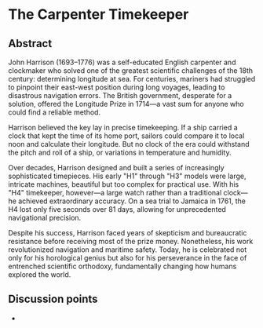 # The Carpenter Timekeeper


## Abstract


John Harrison (1693–1776) was a self-educated English carpenter and clockmaker who solved one of the greatest scientific challenges of the 18th century: determining longitude at sea. For centuries, mariners had struggled to pinpoint their east-west position during long voyages, leading to disastrous navigation errors. The British government, desperate for a solution, offered the Longitude Prize in 1714—a vast sum for anyone who could find a reliable method.

Harrison believed the key lay in precise timekeeping. If a ship carried a clock that kept the time of its home port, sailors could compare it to local noon and calculate their longitude. But no clock of the era could withstand the pitch and roll of a ship, or variations in temperature and humidity.

Over decades, Harrison designed and built a series of increasingly sophisticated timepieces. His early "H1" through "H3" models were large, intricate machines, beautiful but too complex for practical use. With his "H4" timekeeper, however—a large watch rather than a traditional clock—he achieved extraordinary accuracy. On a sea trial to Jamaica in 1761, the H4 lost only five seconds over 81 days, allowing for unprecedented navigational precision.

Despite his success, Harrison faced years of skepticism and bureaucratic resistance before receiving most of the prize money. Nonetheless, his work revolutionized navigation and maritime safety. Today, he is celebrated not only for his horological genius but also for his perseverance in the face of entrenched scientific orthodoxy, fundamentally changing how humans explored the world.


## Discussion points

*


## Reading list

*
